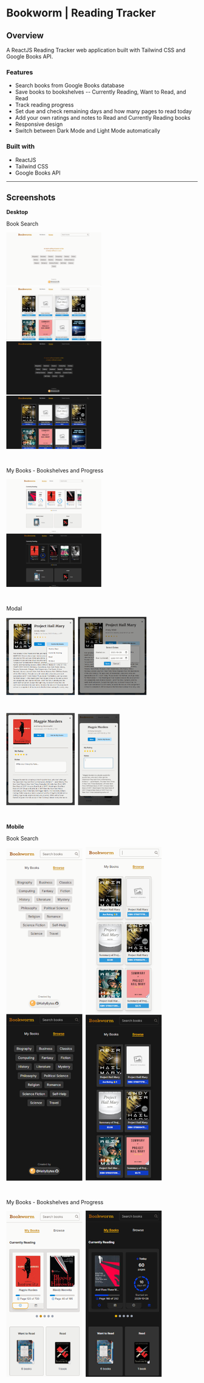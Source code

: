 # Bookworm | Reading Tracker

## Overview

A ReactJS Reading Tracker web application built with Tailwind CSS and Google Books API.

### Features
- Search books from Google Books database
- Save books to bookshelves -- Currently Reading, Want to Read, and Read
- Track reading progress
- Set due and check remaining days and how many pages to read today
- Add your own ratings and notes to Read and Currently Reading books
- Responsive design
- Switch between Dark Mode and Light Mode automatically

### Built with
- ReactJS
- Tailwind CSS
- Google Books API

---

## Screenshots

**Desktop**

Book Search

<p>
  <img src="./public/images/bookworm-start-light.png" width="250" style="margin-right: 5px;"/>
  <img src="./public/images/bookworm-search-results-light.png" width="250"/>
  <br />
  <img src="./public/images/bookworm-start-dark.png" width="250" style="margin-right: 5px;"/>
  <img src="./public/images/bookworm-search-results-dark.png" width="250"/>
</p>
<br />

My Books - Bookshelves and Progress

<p>
  <img src="./public/images/bookworm-my-books-light.png" width="250" style="margin-right: 5px;"/>
  <img src="./public/images/bookworm-my-books-dark.png" width="250"/>
</p>
<br />

Modal

<p>
  <img src="./public/images/bookworm-modal-status-setting.png" width="180" style="margin-right: 5px;"/>
  <img src="./public/images/bookworm-modal-dates-setting.png" width="180"/>
</p>
<br />
<p>
  <img src="./public/images/bookworm-modal-rating-and-notes.png" width="180" style="margin-right: 5px;"/>
  <img src="./public/images/bookworm-modal-rating-and-notes-mobile.png" height="240"/>
</p>
<br />

**Mobile**

Book Search

<p>
  <img src="./public/images/bookworm-start-light-mobile.png" width="200" style="margin-right: 5px;"/>
  <img src="./public/images/bookworm-search-results-light-mobile.png" width="200"/>
  <br />
  <img src="./public/images/bookworm-start-dark-mobile.png" width="200" style="margin-right: 5px;"/>
  <img src="./public/images/bookworm-search-results-dark-mobile.png" width="200"/>
</p>
<br />

My Books - Bookshelves and Progress

<p>
  <img src="./public/images/bookworm-my-books-light-mobile.png" width="200" style="margin-right: 5px;"/>
  <img src="./public/images/bookworm-my-books-dark-mobile.png" width="200"/>
</p>
<br />


